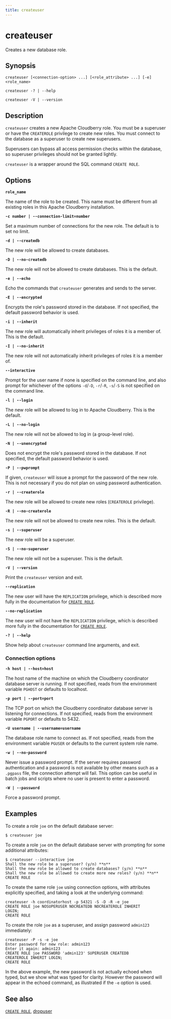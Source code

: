 ```yaml
---
title: createuser
---
```


# createuser

Creates a new database role.

## Synopsis

```shell
createuser [<connection-option> ...] [<role_attribute> ...] [-e] <role_name>

createuser -? | --help 

createuser -V | --version
```

## Description

`createuser` creates a new Apache Cloudberry role. You must be a superuser or have the `CREATEROLE` privilege to create new roles. You must connect to the database as a superuser to create new superusers.

Superusers can bypass all access permission checks within the database, so superuser privileges should not be granted lightly.

`createuser` is a wrapper around the SQL command `CREATE ROLE`.

## Options

**`role_name`**

The name of the role to be created. This name must be different from all existing roles in this Apache Cloudberry installation.

**`-c number | --connection-limit=number`**

Set a maximum number of connections for the new role. The default is to set no limit.

**`-d | --createdb`**

The new role will be allowed to create databases.

**`-D | --no-createdb`**

The new role will not be allowed to create databases. This is the default.

**`-e | --echo`**

Echo the commands that `createuser` generates and sends to the server.

**`-E | --encrypted`**

Encrypts the role's password stored in the database. If not specified, the default password behavior is used.

**`-i | --inherit`**

The new role will automatically inherit privileges of roles it is a member of. This is the default.

**`-I | --no-inherit`**

The new role will not automatically inherit privileges of roles it is a member of.

**`--interactive`**

Prompt for the user name if none is specified on the command line, and also prompt for whichever of the options `-d`/`-D`, `-r`/`-R`, `-s`/`-S` is not specified on the command line.

**`-l | --login`**

The new role will be allowed to log in to Apache Cloudberry. This is the default.

**`-L | --no-login`**

The new role will not be allowed to log in (a group-level role).

**`-N | --unencrypted`**

Does not encrypt the role's password stored in the database. If not specified, the default password behavior is used.

**`-P | --pwprompt`**

If given, `createuser` will issue a prompt for the password of the new role. This is not necessary if you do not plan on using password authentication.

**`-r | --createrole`**

The new role will be allowed to create new roles (`CREATEROLE` privilege).

**`-R | --no-createrole`**

The new role will not be allowed to create new roles. This is the default.

**`-s | --superuser`**

The new role will be a superuser.

**`-S | --no-superuser`**

The new role will not be a superuser. This is the default.

**`-V | --version`**

Print the `createuser` version and exit.

**`--replication`**

The new user will have the `REPLICATION` privilege, which is described more fully in the documentation for [`CREATE ROLE`](/docs/sql-stmts/create-role.md).

**`--no-replication`**

The new user will not have the `REPLICATION` privilege, which is described more fully in the documentation for [`CREATE ROLE`](/docs/sql-stmts/create-role.md).

**`-? | --help`**

Show help about `createuser` command line arguments, and exit.

### Connection options

**`-h host | --host=host`**

The host name of the machine on which the Cloudberry coordinator database server is running. If not specified, reads from the environment variable `PGHOST` or defaults to localhost.

**`-p port | --port=port`**

The TCP port on which the Cloudberry coordinator database server is listening for connections. If not specified, reads from the environment variable `PGPORT` or defaults to 5432.

**`-U username | --username=username`**

The database role name to connect as. If not specified, reads from the environment variable `PGUSER` or defaults to the current system role name.

**`-w | --no-password`**

Never issue a password prompt. If the server requires password authentication and a password is not available by other means such as a `.pgpass` file, the connection attempt will fail. This option can be useful in batch jobs and scripts where no user is present to enter a password.

**`-W | --password`**

Force a password prompt.

## Examples

To create a role `joe` on the default database server:

```shell
$ createuser joe
```

To create a role `joe` on the default database server with prompting for some additional attributes:

```shell
$ createuser --interactive joe
Shall the new role be a superuser? (y/n) **n**
Shall the new role be allowed to create databases? (y/n) **n**
Shall the new role be allowed to create more new roles? (y/n) **n**
CREATE ROLE
```

To create the same role `joe` using connection options, with attributes explicitly specified, and taking a look at the underlying command:

```shell
createuser -h coordinatorhost -p 54321 -S -D -R -e joe
CREATE ROLE joe NOSUPERUSER NOCREATEDB NOCREATEROLE INHERIT 
LOGIN;
CREATE ROLE
```

To create the role `joe` as a superuser, and assign password `admin123` immediately:

```shell
createuser -P -s -e joe
Enter password for new role: admin123
Enter it again: admin123
CREATE ROLE joe PASSWORD 'admin123' SUPERUSER CREATEDB 
CREATEROLE INHERIT LOGIN;
CREATE ROLE
```

In the above example, the new password is not actually echoed when typed, but we show what was typed for clarity. However the password will appear in the echoed command, as illustrated if the `-e` option is used.

## See also

[`CREATE ROLE`](/docs/sql-stmts/create-role.md), [dropuser](/docs/sys-utilities/dropuser.md)
